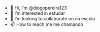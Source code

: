- 👋 Hi, I’m @diogopereira123
- 👀 I’m interested in estudar
- 💞️ I’m looking to collaborate on  na escola
- 📫 How to reach me  me chamando         

<!---
diogopereira123/diogopereira123 is a ✨ special ✨ repository because its `README.md` (this file) appears on your GitHub profile.
You can click the Preview link to take a look at your changes.
--->
